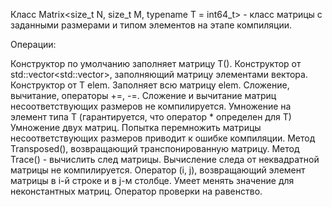 Класс Matrix<size_t N, size_t M, typename T = int64_t> - класс матрицы с
заданными размерами и типом элементов на этапе компиляции.

Операции:

Конструктор по умолчанию заполняет матрицу T().
Конструктор от std::vector<std::vector<T>>, заполняющий матрицу элементами вектора. 
Конструктор от T elem. Заполняет всю матрицу elem.
Сложение, вычитание, операторы +=, -=. Сложение и вычитание матриц несоответствующих размеров не компилируется.
Умножение на элемент типа T (гарантируется, что оператор * определен для T)
Умножение двух матриц. Попытка перемножить матрицы несоответствующих размеров приводит к ошибке компиляции.
Метод Transposed(), возвращающий транспонированную матрицу.
Метод Trace() - вычислить след матрицы. Вычисление следа от неквадратной матрицы не компилируется.
Оператор (i, j), возвращающий элемент матрицы в i-й строке и в j-м столбце. Умеет менять значение для неконстантных матриц.
Оператор проверки на равенство.

